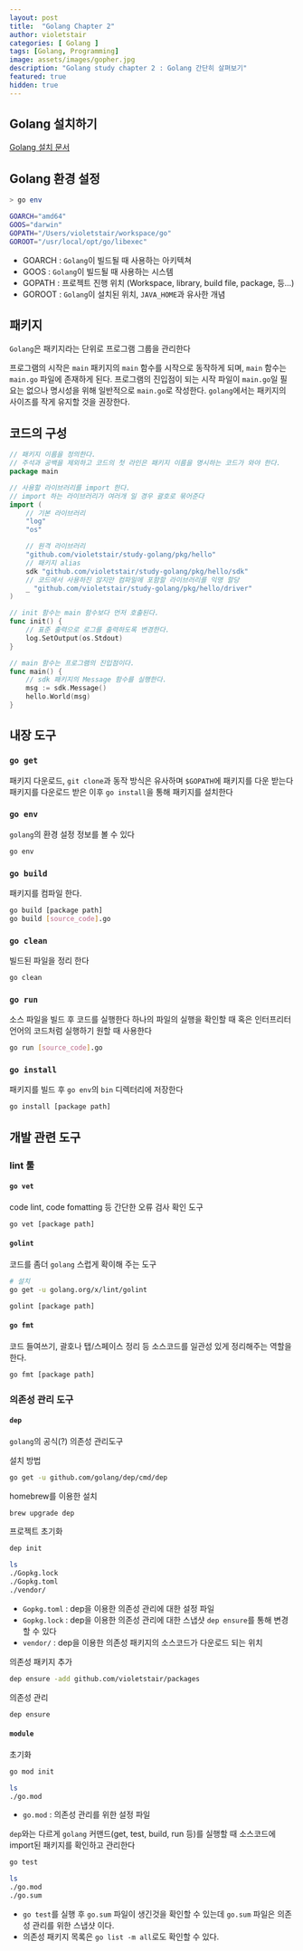 ```yaml
---
layout: post
title:  "Golang Chapter 2"
author: violetstair
categories: [ Golang ]
tags: [Golang, Programming]
image: assets/images/gopher.jpg
description: "Golang study chapter 2 : Golang 간단히 살펴보기"
featured: true
hidden: true
---
```


## Golang 설치하기

[Golang 설치 문서](https://golang.org/doc/install)

## Golang 환경 설정

```bash
> go env

GOARCH="amd64"
GOOS="darwin"
GOPATH="/Users/violetstair/workspace/go"
GOROOT="/usr/local/opt/go/libexec"
```

* GOARCH : `Golang`이 빌드될 때 사용하는 아키텍쳐
* GOOS : `Golang`이 빌드될 때 사용하는 시스템
* GOPATH : 프로젝트 진행 위치 (Workspace, library, build file, package, 등...)
* GOROOT : `Golang`이 설치된 위치, `JAVA_HOME`과 유사한 개념

## 패키지

`Golang`은 패키지라는 단위로 프로그램 그룹을 관리한다

프로그램의 시작은 `main` 패키지의 `main` 함수를 시작으로 동작하게 되며, `main` 함수는 `main.go` 파일에 존재하게 된다.
프로그램의 진입점이 되는 시작 파일이 `main.go`일 필요는 없으나 명시성을 위해 일반적으로 `main.go`로 작성한다.
`golang`에서는 패키지의 사이즈를 작게 유지할 것을 권장한다.

## 코드의 구성

```go
// 패키지 이름을 정의한다.
// 주석과 공백을 제외하고 코드의 첫 라인은 패키지 이름을 명시하는 코드가 와야 한다.
package main

// 사용할 라이브러리를 import 한다.
// import 하는 라이브러리가 여러개 일 경우 괄호로 묶어준다
import (
    // 기본 라이브러리
    "log"
    "os"

    // 원격 라이브러리
    "github.com/violetstair/study-golang/pkg/hello"
    // 패키지 alias
    sdk "github.com/violetstair/study-golang/pkg/hello/sdk"
    // 코드에서 사용하진 않지만 컴파일에 포함할 라이브러리를 익명 할당
    _ "github.com/violetstair/study-golang/pkg/hello/driver"
)

// init 함수는 main 함수보다 먼저 호출된다.
func init() {
    // 표준 출력으로 로그를 출력하도록 변경한다.
    log.SetOutput(os.Stdout)
}

// main 함수는 프로그램의 진입점이다.
func main() {
    // sdk 패키지의 Message 함수를 실행한다.
    msg := sdk.Message()
    hello.World(msg)
}
```

## 내장 도구

### `go get`

패키지 다운로드, `git clone`과 동작 방식은 유사하며 `$GOPATH`에 패키지를 다운 받는다
패키지를 다운로드 받은 이후 `go install`을 통해 패키지를 설치한다

### `go env`

`golang`의 환경 설정 정보를 볼 수 있다

```bash
go env
```

### `go build`

패키지를 컴파일 한다.

```bash
go build [package path]
go build [source_code].go
```

### `go clean`

빌드된 파일을 정리 한다

```bash
go clean
```

### `go run`

소스 파일을 빌드 후 코드를 실행한다
하나의 파일의 실행을 확인할 때 혹은 인터프리터언어의 코드처럼 실행하기 원할 때 사용한다

```bash
go run [source_code].go
```

### `go install`

패키지를 빌드 후 `go env`의 `bin` 디렉터리에 저장한다

```bash
go install [package path]
```

## 개발 관련 도구

### lint 툴

#### `go vet`

code lint, code fomatting 등 간단한 오류 검사 확인 도구

```bash
go vet [package path]
```

#### `golint`

코드를 좀더 `golang` 스럽게 확이해 주는 도구

```bash
# 설치
go get -u golang.org/x/lint/golint

golint [package path]
```

#### `go fmt`

코드 들여쓰기, 괄호나 탭/스페이스 정리 등 소스코드를 일관성 있게 정리해주는 역할을 한다.

```bash
go fmt [package path]
```

### 의존성 관리 도구

#### `dep`

`golang`의 공식(?) 의존성 관리도구

설치 방법

```bash
go get -u github.com/golang/dep/cmd/dep
```

homebrew를 이용한 설치

```bash
brew upgrade dep
```

프로젝트 초기화

```bash
dep init

ls
./Gopkg.lock
./Gopkg.toml
./vendor/
```

* `Gopkg.toml` : dep을 이용한 의존성 관리에 대한 설정 파일
* `Gopkg.lock` : dep을 이용한 의존성 관리에 대한 스냅샷 `dep ensure`를 통해 변경할 수 있다
* `vendor/` : dep을 이용한 의존성 패키지의 소스코드가 다운로드 되는 위치

의존성 패키지 추가

```bash
dep ensure -add github.com/violetstair/packages
```

의존성 관리

```bash
dep ensure
```

#### `module`

초기화

```bash
go mod init

ls
./go.mod
```

* `go.mod` : 의존성 관리를 위한 설정 파일

`dep`와는 다르게 `golang` 커맨드(get, test, build, run 등)를 실행할 때 소스코드에 import된 패키지를 확인하고 관리한다

```bash
go test

ls
./go.mod
./go.sum
```

* `go test`를 실행 후 `go.sum` 파일이 생긴것을 확인할 수 있는데 `go.sum` 파일은 의존성 관리를 위한 스냅샷 이다.
* 의존성 패키지 목록은 `go list -m all`로도 확인할 수 있다.
